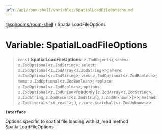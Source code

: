 ```yaml
---
url: /api/room-shell/variables/SpatialLoadFileOptions.md
---
```

[@sqlrooms/room-shell](../index.md) / SpatialLoadFileOptions

# Variable: SpatialLoadFileOptions

> `const` **SpatialLoadFileOptions**: `z.ZodObject`<{ `schema`: `z.ZodOptional`<`z.ZodString`>; `select`: `z.ZodOptional`<`z.ZodArray`<`z.ZodString`>>; `where`: `z.ZodOptional`<`z.ZodString`>; `view`: `z.ZodOptional`<`z.ZodBoolean`>; `temp`: `z.ZodOptional`<`z.ZodBoolean`>; `replace`: `z.ZodOptional`<`z.ZodBoolean`>; `options`: `z.ZodOptional`<`z.ZodUnion`\<readonly \[`z.ZodArray`<`z.ZodString`>, `z.ZodString`, `z.ZodRecord`<`z.ZodString`, `z.ZodUnknown`>]>>; `method`: `z.ZodLiteral`<`"st_read"`>; }, `z.core.$catchall`<`z.ZodUnknown`>>

**`Interface`**

Options specific to spatial file loading with st\_read method
SpatialLoadFileOptions
